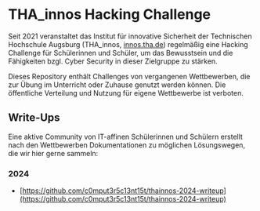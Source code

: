 # THA_innos Hacking Challenge

Seit 2021 veranstaltet das Institut für innovative Sicherheit der Technischen Hochschule Augsburg (THA_innos, [innos.tha.de](https://innos.tha.de))
regelmäßig eine Hacking Challenge für Schülerinnen und Schüler, um das Bewusstsein und die Fähigkeiten bzgl. Cyber Security in dieser Zielgruppe zu stärken.

Dieses Repository enthält Challenges von vergangenen Wettbewerben, die zur Übung im Unterricht oder Zuhause genutzt werden können.
Die öffentliche Verteilung und Nutzung für eigene Wettbewerbe ist verboten.

## Write-Ups

Eine aktive Community von IT-affinen Schülerinnen und Schülern erstellt nach den Wettbewerben
Dokumentationen zu möglichen Lösungswegen, die wir hier gerne sammeln:

### 2024

* [https://github.com/c0mput3r5c13nt15t/thainnos-2024-writeup](https://github.com/c0mput3r5c13nt15t/thainnos-2024-writeup)

